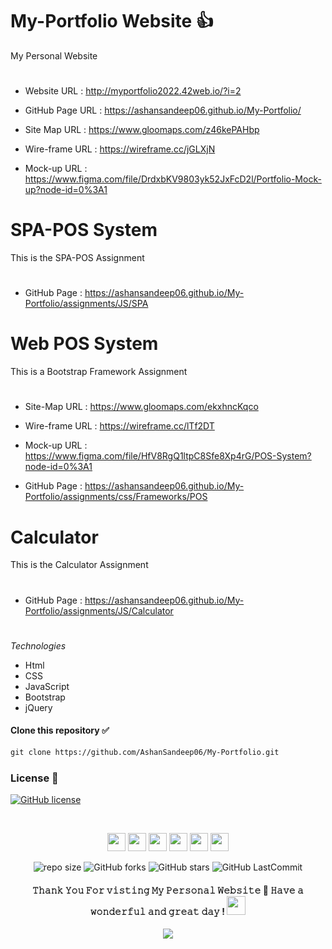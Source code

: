 # My-Portfolio Website 👍

My Personal Website
# 
* Website URL : <a href="http://myportfolio2022.42web.io/?i=2" target="_blank">http://myportfolio2022.42web.io/?i=2</a>

* GitHub Page URL : <a href="https://ashansandeep06.github.io/My-Portfolio/" target="_blank">https://ashansandeep06.github.io/My-Portfolio/</a>

* Site Map URL : <a href="https://www.gloomaps.com/z46kePAHbp" target="_blank">https://www.gloomaps.com/z46kePAHbp</a>

* Wire-frame URL : <a href="https://wireframe.cc/jGLXjN" target="_blank">https://wireframe.cc/jGLXjN</a>

* Mock-up URL : <a href="https://www.figma.com/file/DrdxbKV9803yk52JxFcD2l/Portfolio-Mock-up?node-id=0%3A1" target="_blank">https://www.figma.com/file/DrdxbKV9803yk52JxFcD2l/Portfolio-Mock-up?node-id=0%3A1</a>
# 

# SPA-POS System

This is the SPA-POS Assignment
# 

* GitHub Page : <a href="https://ashansandeep06.github.io/My-Portfolio/assignments/JS/SPA" target="_blank">https://ashansandeep06.github.io/My-Portfolio/assignments/JS/SPA</a>

# 


# Web POS System

This is a Bootstrap Framework Assignment
# 
* Site-Map URL : <a href="https://www.gloomaps.com/ekxhncKqco" target="_blank">https://www.gloomaps.com/ekxhncKqco</a>

* Wire-frame URL : <a href="https://wireframe.cc/lTf2DT" target="_blank">https://wireframe.cc/lTf2DT</a>

* Mock-up URL : <a href="https://www.figma.com/file/HfV8RgQ1ltpC8Sfe8Xp4rG/POS-System?node-id=0%3A1" target="_blank">https://www.figma.com/file/HfV8RgQ1ltpC8Sfe8Xp4rG/POS-System?node-id=0%3A1</a>

* GitHub Page : <a href="https://ashansandeep06.github.io/My-Portfolio/assignments/css/Frameworks/POS" target="_blank">https://ashansandeep06.github.io/My-Portfolio/assignments/css/Frameworks/POS</a>
# 

# Calculator

This is the Calculator Assignment
# 

* GitHub Page : <a href="https://ashansandeep06.github.io/My-Portfolio/assignments/css/Frameworks/POS" target="_blank">https://ashansandeep06.github.io/My-Portfolio/assignments/JS/Calculator</a>

# 

*Technologies*
* Html
* CSS
* JavaScript
* Bootstrap
* jQuery


#### Clone this repository ✅
```md
git clone https://github.com/AshanSandeep06/My-Portfolio.git
```
###

### License 📝
[![GitHub license](https://img.shields.io/github/license/AshanSandeep06/My-Portfolio?&labelColor=black&color=3867d6&style=for-the-badge)](https://github.com/AshanSandeep06/My-Portfolio/blob/master/License.md)

<br>

</b>
</p>
<div align="center">

[<img height="29" src = "https://img.shields.io/badge/linkedin-000000.svg?&style=for-the-badge&logo=linkedin&logoColor=white" />][LinkedIn]
[<img height="29" src = "https://img.shields.io/badge/Facebook-000000.svg?&style=for-the-badge&logo=facebook&logoColor=white">][Facebook]
[<img height="29" src = "https://img.shields.io/badge/Whatsapp-000000.svg?&style=for-the-badge&logo=WhatsApp&logoColor=white">][WhatsApp]
[<img height="29" src = "https://img.shields.io/badge/twitter-000000.svg?&style=for-the-badge&logo=twitter&logoColor=white">][Twitter]
[<img height="29" src = "https://img.shields.io/badge/instragram-000000.svg?&style=for-the-badge&logo=instagram&logoColor=white">][Instragram]
[<img height="29" src = "https://img.shields.io/badge/reddit-000000.svg?&style=for-the-badge&logo=reddit&logoColor=white">][Reddit]

</div>

[linkedin]: https://www.linkedin.com/in/ashan-sandeep-248912212/

[Facebook]: https://www.facebook.com/azhan.sandeep/

[WhatsApp]: https://wa.me/0765631708

[Twitter]: https://twitter.com/Ashan__Sandeep

[Instragram]: https://www.instagram.com/____ashan______/

[Reddit]:https://www.reddit.com/user/Nightmare_436


<p align="center">

  
</p>

<div align="center">

![repo size](https://img.shields.io/github/repo-size/AshanSandeep06/My-Portfolio?label=Repo%20Size&style=for-the-badge&labelColor=black&color=20bf6b)
![GitHub forks](https://img.shields.io/github/forks/AshanSandeep06/My-Portfolio?&labelColor=black&color=0fb9b1&style=for-the-badge)
![GitHub stars](https://img.shields.io/github/stars/AshanSandeep06/My-Portfolio?&labelColor=black&color=f7b731&style=for-the-badge)
![GitHub LastCommit](https://img.shields.io/github/last-commit/AshanSandeep06/My-Portfolio?logo=github&labelColor=black&color=d1d8e0&style=for-the-badge)

</div>

<p align="center">
<b>


<h4 align="center">
𝚃𝚑𝚊𝚗𝚔 𝚈𝚘𝚞 𝙵𝚘𝚛 𝚟𝚒𝚜𝚝𝚒𝚗𝚐 𝙼𝚢 𝙿𝚎𝚛𝚜𝚘𝚗𝚊𝚕 𝚆𝚎𝚋𝚜𝚒𝚝𝚎 🤝
𝙷𝚊𝚟𝚎 𝚊 𝚠𝚘𝚗𝚍𝚎𝚛𝚏𝚞𝚕 𝚊𝚗𝚍 𝚐𝚛𝚎𝚊𝚝 𝚍𝚊𝚢 ! 

<img src="https://github.com/Mindula-Dilthushan/Mindula-Dilthushan/blob/master/assets/hi.gif" width="30px">

</h4>

<p align="center">
  <img src="https://capsule-render.vercel.app/api?type=waving&color=gradient&height=80&section=footer"/>
</p>
